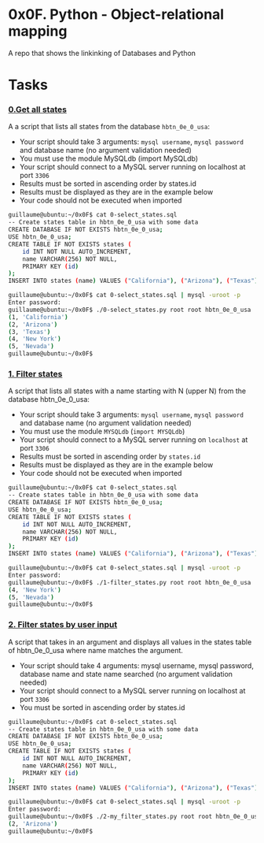 # 0x0F. Python - Object-relational mapping
A repo that shows the linkinking of Databases and Python

# **Tasks**

### **[0.Get all states](0-select_states.py)**
A  a script that lists all states from the database `hbtn_0e_0_usa`:
  * Your script should take 3 arguments: `mysql username`, `mysql password` and database name (no argument validation needed)
  * You must use the module MySQLdb (import MySQLdb)
  * Your script should connect to a MySQL server running on localhost at port `3306`
  * Results must be sorted in ascending order by states.id
  * Results must be displayed as they are in the example below
  * Your code should not be executed when imported
``` bash
guillaume@ubuntu:~/0x0F$ cat 0-select_states.sql
-- Create states table in hbtn_0e_0_usa with some data
CREATE DATABASE IF NOT EXISTS hbtn_0e_0_usa;
USE hbtn_0e_0_usa;
CREATE TABLE IF NOT EXISTS states ( 
    id INT NOT NULL AUTO_INCREMENT, 
    name VARCHAR(256) NOT NULL,
    PRIMARY KEY (id)
);
INSERT INTO states (name) VALUES ("California"), ("Arizona"), ("Texas"), ("New York"), ("Nevada");

guillaume@ubuntu:~/0x0F$ cat 0-select_states.sql | mysql -uroot -p
Enter password: 
guillaume@ubuntu:~/0x0F$ ./0-select_states.py root root hbtn_0e_0_usa
(1, 'California')
(2, 'Arizona')
(3, 'Texas')
(4, 'New York')
(5, 'Nevada')
guillaume@ubuntu:~/0x0F$ 
```

### **[1. Filter states](1-filter_states.py)**
A script that lists all states with a name starting with N (upper N) from the database hbtn_0e_0_usa:
   * Your script should take 3 arguments: `mysql username`, `mysql password` and database name (no argument validation needed)
   * You must use the module `MYSQLdb` (`import MYSQLdb`)
   * Your script should connect to a MySQL server running on `localhost` at port `3306`
   * Results  must be sorted in ascending order by `states.id`
   * Results  must be displayed as they are in the example below
   * Your code should not be executed when imported
``` bash
guillaume@ubuntu:~/0x0F$ cat 0-select_states.sql
-- Create states table in hbtn_0e_0_usa with some data
CREATE DATABASE IF NOT EXISTS hbtn_0e_0_usa;
USE hbtn_0e_0_usa;
CREATE TABLE IF NOT EXISTS states ( 
    id INT NOT NULL AUTO_INCREMENT, 
    name VARCHAR(256) NOT NULL,
    PRIMARY KEY (id)
);
INSERT INTO states (name) VALUES ("California"), ("Arizona"), ("Texas"), ("New York"), ("Nevada");

guillaume@ubuntu:~/0x0F$ cat 0-select_states.sql | mysql -uroot -p
Enter password: 
guillaume@ubuntu:~/0x0F$ ./1-filter_states.py root root hbtn_0e_0_usa
(4, 'New York')
(5, 'Nevada')
guillaume@ubuntu:~/0x0F$ 
```

### **[2. Filter states by user input](2-my_filter_states.py)**
A  script that takes in an argument and displays all values in the states table of hbtn_0e_0_usa where name matches the argument.
  * Your script should take 4 arguments: mysql username, mysql password, database name and state name searched (no argument validation needed)
  * Your script should connect to a MySQL server running on localhost at port `3306`
  * You must be sorted in ascending order by states.id
``` bash
guillaume@ubuntu:~/0x0F$ cat 0-select_states.sql
-- Create states table in hbtn_0e_0_usa with some data
CREATE DATABASE IF NOT EXISTS hbtn_0e_0_usa;
USE hbtn_0e_0_usa;
CREATE TABLE IF NOT EXISTS states ( 
    id INT NOT NULL AUTO_INCREMENT, 
    name VARCHAR(256) NOT NULL,
    PRIMARY KEY (id)
);
INSERT INTO states (name) VALUES ("California"), ("Arizona"), ("Texas"), ("New York"), ("Nevada");

guillaume@ubuntu:~/0x0F$ cat 0-select_states.sql | mysql -uroot -p
Enter password: 
guillaume@ubuntu:~/0x0F$ ./2-my_filter_states.py root root hbtn_0e_0_usa 'Arizona'
(2, 'Arizona')
guillaume@ubuntu:~/0x0F$ 
```


